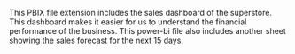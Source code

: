 This PBIX file extension includes the sales dashboard of the superstore.
This dashboard makes it easier for us to understand the financial performance of the business.
This power-bi file also includes another sheet showing the sales forecast for the next 15 days.
